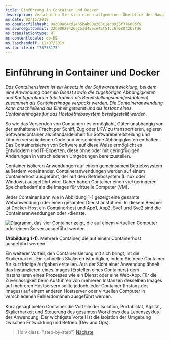 ```yaml
---
title: Einführung in Container und Docker
description: Verschaffen Sie sich einen allgemeinen Überblick der Hauptvorteile beim Einsatz von Docker.
ms.date: 02/15/2019
ms.openlocfilehash: 9ac08a64cd2465b4b88a266c1ec0925f37680bf9
ms.sourcegitcommit: 22be09204266253d45ece46f51cc6f080f2b3fd6
ms.translationtype: HT
ms.contentlocale: de-DE
ms.lasthandoff: 11/07/2019
ms.locfileid: "73738173"
---
```

# <a name="introduction-to-containers-and-docker"></a>Einführung in Container und Docker

*Das Containerisieren ist ein Ansatz in der Softwareentwicklung, bei dem eine Anwendung oder ein Dienst sowie die zugehörigen Abhängigkeiten und Konfigurationen (abstrahiert als Bereitstellungsmanifestdateien) zusammen als Containerimage verpackt werden. Die Containeranwendung kann anschließend als Einheit getestet und als Instanz eines Containerimages für das Hostbetriebssystem bereitgestellt werden.*

So wie das Versenden von Containern es ermöglicht, Güter unabhängig von der enthaltenen Fracht per Schiff, Zug oder LKW zu transportieren, agieren Softwarecontainer als Standardeinheit für Softwarebereitstellung und können verschiedenen Code und verschiedene Abhängigkeiten enthalten. Das Containerisieren von Software auf diese Weise ermöglicht es Entwicklern und IT-Experten, diese ohne oder mit geringfügigen Änderungen in verschiedenen Umgebungen bereitzustellen.

Container isolieren Anwendungen auf einem gemeinsamen Betriebssystem außerdem voneinander. Containeranwendungen werden auf einem Containerhost ausgeführt, der auf dem Betriebssystem (Linux oder Windows) ausgeführt wird. Daher haben Container einen viel geringeren Speicherbedarf als die Images für virtuelle Computer (VM).

Jeder Container kann wie in Abbildung 1-1 gezeigt eine gesamte Webanwendung oder einen gesamten Dienst ausführen. In diesem Beispiel ist Docker-Host ein Containerhost und App1, App2, Svc1 und Svc2 sind die Containeranwendungen oder -dienste.

![Diagramm, das vier Container zeigt, die auf einem virtuellen Computer oder einem Server ausgeführt werden.](./media/index/multiple-containers-single-host.png)

**(Abbildung 1-1)**. Mehrere Container, die auf einem Containerhost ausgeführt werden

Ein weiterer Vorteil, den Containerisierung mit sich bringt, ist die Skalierbarkeit. Ein schnelles Skalieren ist möglich, indem Sie neue Container für kurzfristige Aufgaben erstellen. Aus der Sicht einer Anwendung ähnelt das Instanziieren eines Images (Erstellen eines Containers) dem Instanziieren eines Prozesses wie ein Dienst oder eine Web-App. Für die Zuverlässigkeit beim Ausführen von mehreren Instanzen desselben Images auf mehreren Hostservern sollte jedoch jeder Container (Instanz des Images) auf einem anderen Hostserver oder virtuellen Computer in verschiedenen Fehlerdomänen ausgeführt werden.

Kurz gesagt bieten Container die Vorteile der Isolation, Portabilität, Agilität, Skalierbarkeit und Steuerung des gesamten Workflows des Lebenszyklus der Anwendung. Der wichtigste Vorteil ist die Isolation der Umgebung zwischen Entwicklung und Betrieb (Dev and Ops).

>[!div class="step-by-step"]
>[Nächste](what-is-docker.md)
